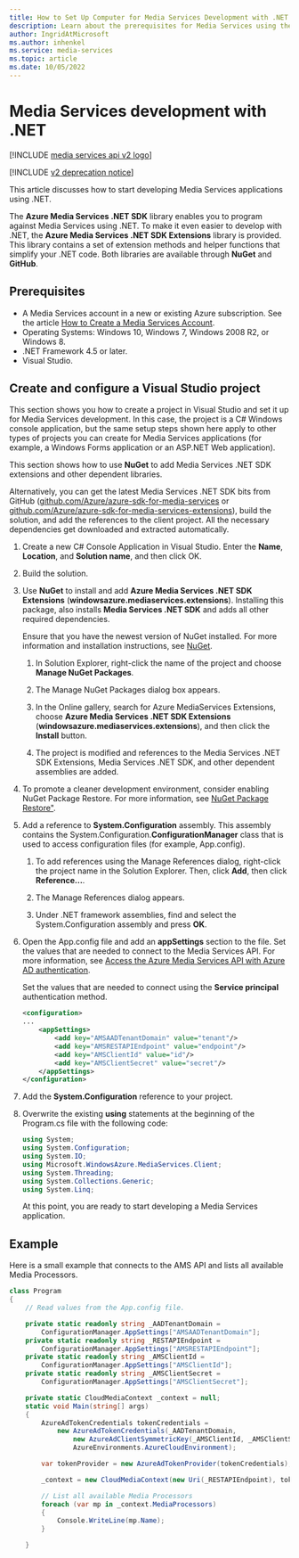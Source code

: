 ```yaml
---
title: How to Set Up Computer for Media Services Development with .NET
description: Learn about the prerequisites for Media Services using the Media Services SDK for .NET. Also learn how to create a Visual Studio app.
author: IngridAtMicrosoft
ms.author: inhenkel
ms.service: media-services
ms.topic: article
ms.date: 10/05/2022
---
```


<!-- ms.assetid: ec2804c7-c656-4fbf-b3e4-3f0f78599a7f -->

# Media Services development with .NET

[!INCLUDE [media services api v2 logo](./includes/v2-hr.md)]

[!INCLUDE [v2 deprecation notice](../latest/includes/v2-deprecation-notice.md)]

This article discusses how to start developing Media Services applications using .NET.

The **Azure Media Services .NET SDK** library enables you to program against Media Services using .NET. To make it even easier to develop with .NET, the **Azure Media Services .NET SDK Extensions** library is provided. This library contains a set of extension methods and helper functions that simplify your .NET code. Both libraries are available through **NuGet** and **GitHub**.

## Prerequisites
* A Media Services account in a new or existing Azure subscription. See the article [How to Create a Media Services Account](media-services-portal-create-account.md).
* Operating Systems: Windows 10, Windows 7, Windows 2008 R2, or Windows 8.
* .NET Framework 4.5 or later.
* Visual Studio.

## Create and configure a Visual Studio project
This section shows you how to create a project in Visual Studio and set it up for Media Services development.  In this case, the project is a C# Windows console application, but the same setup steps shown here apply to other types of projects you can create for Media Services applications (for example, a Windows Forms application or an ASP.NET Web application).

This section shows how to use **NuGet** to add Media Services .NET SDK extensions and other dependent libraries.

Alternatively, you can get the latest Media Services .NET SDK bits from GitHub ([github.com/Azure/azure-sdk-for-media-services](https://github.com/Azure/azure-sdk-for-media-services) or [github.com/Azure/azure-sdk-for-media-services-extensions](https://github.com/Azure/azure-sdk-for-media-services-extensions)), build the solution, and add the references to the client project. All the necessary dependencies get downloaded and extracted automatically.

1. Create a new C# Console Application in Visual Studio. Enter the **Name**, **Location**, and **Solution name**, and then click OK.
2. Build the solution.
3. Use **NuGet** to install and add **Azure Media Services .NET SDK Extensions** (**windowsazure.mediaservices.extensions**). Installing this package, also installs **Media Services .NET SDK** and adds all other required dependencies.

    Ensure that you have the newest version of NuGet installed. For more information and installation instructions, see [NuGet](https://www.nuget.org/packages/CodePlex.LinqToXsd/).

    1. In Solution Explorer, right-click the name of the project and choose **Manage NuGet Packages**.

    2. The Manage NuGet Packages dialog box appears.

    3. In the Online gallery, search for Azure MediaServices Extensions, choose **Azure Media Services .NET SDK Extensions** (**windowsazure.mediaservices.extensions**), and then click the **Install** button.

    4. The project is modified and references to the Media Services .NET SDK Extensions,  Media Services .NET SDK, and other dependent assemblies are added.
4. To promote a cleaner development environment, consider enabling NuGet Package Restore. For more information, see [NuGet Package Restore"](https://docs.nuget.org/consume/package-restore).
5. Add a reference to **System.Configuration** assembly. This assembly contains the System.Configuration.**ConfigurationManager** class that is used to access configuration files (for example, App.config).

    1. To add references using the Manage References dialog, right-click the project name in the Solution Explorer. Then, click **Add**, then click **Reference...**.

    2. The Manage References dialog appears.
    3. Under .NET framework assemblies, find and select the System.Configuration assembly and press **OK**.
6. Open the App.config file and add an **appSettings** section to the file. Set the values that are needed to connect to the Media Services API. For more information, see [Access the Azure Media Services API with Azure AD authentication](media-services-use-aad-auth-to-access-ams-api.md).

    Set the values that are needed to connect using the **Service principal** authentication method.

    ```xml
    <configuration>
    ...
        <appSettings>
            <add key="AMSAADTenantDomain" value="tenant"/>
            <add key="AMSRESTAPIEndpoint" value="endpoint"/>
            <add key="AMSClientId" value="id"/>
            <add key="AMSClientSecret" value="secret"/>
        </appSettings>
    </configuration>
    ```

7. Add the **System.Configuration** reference to your project.
8. Overwrite the existing **using** statements at the beginning of the Program.cs file with the following code:

    ```csharp
    using System;
    using System.Configuration;
    using System.IO;
    using Microsoft.WindowsAzure.MediaServices.Client;
    using System.Threading;
    using System.Collections.Generic;
    using System.Linq;
    ```

    At this point, you are ready to start developing a Media Services application.

## Example

Here is a small example that connects to the AMS API and lists all available Media Processors.

```csharp
class Program
{
    // Read values from the App.config file.

    private static readonly string _AADTenantDomain =
        ConfigurationManager.AppSettings["AMSAADTenantDomain"];
    private static readonly string _RESTAPIEndpoint =
        ConfigurationManager.AppSettings["AMSRESTAPIEndpoint"];
    private static readonly string _AMSClientId =
        ConfigurationManager.AppSettings["AMSClientId"];
    private static readonly string _AMSClientSecret =
        ConfigurationManager.AppSettings["AMSClientSecret"];

    private static CloudMediaContext _context = null;
    static void Main(string[] args)
    {
        AzureAdTokenCredentials tokenCredentials =
            new AzureAdTokenCredentials(_AADTenantDomain,
                new AzureAdClientSymmetricKey(_AMSClientId, _AMSClientSecret),
                AzureEnvironments.AzureCloudEnvironment);

        var tokenProvider = new AzureAdTokenProvider(tokenCredentials);

        _context = new CloudMediaContext(new Uri(_RESTAPIEndpoint), tokenProvider);

        // List all available Media Processors
        foreach (var mp in _context.MediaProcessors)
        {
            Console.WriteLine(mp.Name);
        }

    }
 ```
